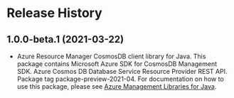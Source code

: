 # Release History

## 1.0.0-beta.1 (2021-03-22)

- Azure Resource Manager CosmosDB client library for Java. This package contains Microsoft Azure SDK for CosmosDB Management SDK. Azure Cosmos DB Database Service Resource Provider REST API. Package tag package-preview-2021-04. For documentation on how to use this package, please see [Azure Management Libraries for Java](https://aka.ms/azsdk/java/mgmt).
